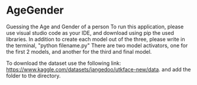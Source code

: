 # AgeGender
Guessing the Age and Gender of a person
To run this application, please use visual studio code as your IDE, and download using pip the used libraries. 
In addition to create each model out of the three, please write in the terminal, "python filename.py"
There are two model activators, one for the first 2 models, and another for the third and final model.

To download the dataset use the following link: https://www.kaggle.com/datasets/jangedoo/utkface-new/data. and add the folder to the directory.
